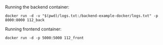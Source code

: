 Running the backend container:
```
docker run -d -v "$(pwd)/logs.txt:/backend-example-docker/logs.txt" -p 8000:8000 112_back
```

Running frontend container:
```
docker run -d -p 5000:5000 112_front
```
